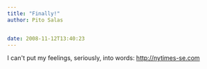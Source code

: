 ```yaml
---
title: "Finally!"
author: Pito Salas


date: 2008-11-12T13:40:23
---
```




I can't put my feelings, seriously, into words: <http://nytimes-se.com>


